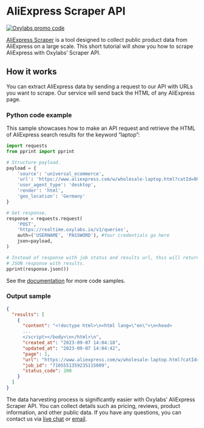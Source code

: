 # AliExpress Scraper API

[![Oxylabs promo code](https://user-images.githubusercontent.com/129506779/250792357-8289e25e-9c36-4dc0-a5e2-2706db797bb5.png)](https://oxylabs.go2cloud.org/aff_c?offer_id=7&aff_id=877&url_id=112)

[<u>AliExpress Scraper</u>](https://oxylabs.io/products/scraper-api/ecommerce/aliexpress) is a tool designed to collect public product data
from AliExpress on a large scale. This short tutorial will show you how
to scrape AliExpress with Oxylabs’ Scraper API.

## How it works

You can extract AliExpress data by sending a request to our API with
URLs you want to scrape. Our service will send back the HTML of any
AliExpress page.

### Python code example

This sample showcases how to make an API request and retrieve the HTML
of AliExpress search results for the keyword “laptop”:

```python
import requests
from pprint import pprint

# Structure payload.
payload = {
    'source': 'universal_ecommerce',
    'url': 'https://www.aliexpress.com/w/wholesale-laptop.html?catId=0&initiative_id=SB_20230907055110&SearchText=laptop&spm=a2g0o.best.1000002.0',
    'user_agent_type': 'desktop',
    'render': 'html',
    'geo_location': 'Germany'
}

# Get response.
response = requests.request(
    'POST',
    'https://realtime.oxylabs.io/v1/queries',
    auth=('USERNAME', 'PASSWORD'), #Your credentials go here
    json=payload,
)

# Instead of response with job status and results url, this will return the
# JSON response with results.
pprint(response.json())

```

See the
[<u>documentation</u>](https://developers.oxylabs.io/scraper-apis/e-commerce-scraper-api/aliexpress)
for more code samples.

### Output sample

```json
{
  "results": [
    {
      "content": "<!doctype html>\n<html lang=\"en\">\n<head>
      ...
      </script></body>\n</html>\n",
      "created_at": "2023-09-07 14:04:18",
      "updated_at": "2023-09-07 14:04:42",
      "page": 1,
      "url": "https://www.aliexpress.com/w/wholesale-laptop.html?catId=0&initiative_id=SB_20230907055110&SearchText=laptop&spm=a2g0o.best.1000002.0",
      "job_id": "7105551359235115009",
      "status_code": 200
    }
  ]
}
```

The data harvesting process is significantly easier with Oxylabs’
AliExpress Scraper API. You can collect details such as pricing,
reviews, product information, and other public data. If you have any
questions, you can contact us via [<u>live
chat</u>](https://oxylabs.io/) or
[<u>email</u>](mailto:support@oxylabs.io).
